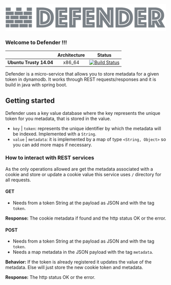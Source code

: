![logo](https://github.com/thewilly/defender/blob/master/.github/DEFENDER_LOGO.png)

### Welcome to Defender !!!

|| **Architecture** | **Status** |
|:------:|:-:|:----------:|
|**Ubuntu Trusty 14.04**|x86_64|[![Build Status](https://travis-ci.org/thewilly/defender.svg?branch=master)](https://travis-ci.org/thewilly/defender)|



Defender is a micro-service that allows you to store metadata for a given token in dynamodb. It works through REST requests/responses and it is build in java with spring boot.

## Getting started
Defender uses a key value database where the key represents the unique token for you metadata, that is stored in the value.

 - `key` | `token`: represents the unique identifier by which the metadata will be indexed. Implemented with a `String`.
 - `value` | `metadata`: it is implemented by a map of type `<String, Object>` so you can add more maps if necessary.

### How to interact with REST services
 As the only operations allowed are get the metadata associated with a cookie and store or update a cookie value this service uses `/` directory for all requests.

 #### GET
  - Needs from a token String at the payload as JSON and with the tag `token`.

  **Response:** The cookie metadata if found and the http status OK or the error.

 #### POST
  - Needs from a token String at the payload as JSON and with the tag `token`.
  - Needs a map metadata in the JSON payload with the tag `metadata`.

  **Behavior:** If the token is already registered it updates the value of the metadata. Else will just store the new cookie token and metadata.

  **Response:** The http status OK or the error.

